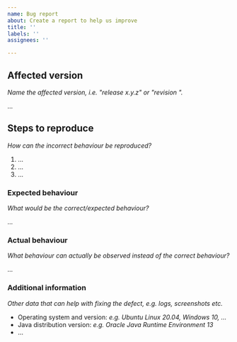 ```yaml
---
name: Bug report
about: Create a report to help us improve
title: ''
labels: ''
assignees: ''

---
```


## Affected version

_Name the affected version, i.e. "release x.y.z" or "revision <HASH>"._

...

## Steps to reproduce

_How can the incorrect behaviour be reproduced?_

1. ...
2. ...
3. ...

### Expected behaviour

_What would be the correct/expected behaviour?_

...

### Actual behaviour

_What behaviour can actually be observed instead of the correct behaviour?_

...

### Additional information

_Other data that can help with fixing the defect, e.g. logs, screenshots etc._

* Operating system and version: _e.g. Ubuntu Linux 20.04, Windows 10, ..._
* Java distribution version: _e.g. Oracle Java Runtime Environment 13_
* ...
